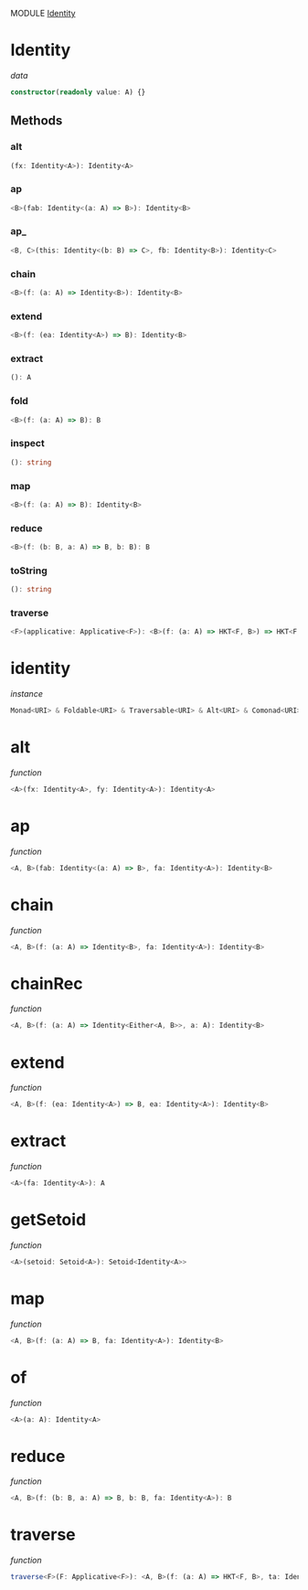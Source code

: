 MODULE [Identity](https://github.com/gcanti/fp-ts/blob/master/src/Identity.ts)
# Identity
*data*
```ts
constructor(readonly value: A) {}
```
## Methods

### alt
```ts
(fx: Identity<A>): Identity<A> 
```
### ap
```ts
<B>(fab: Identity<(a: A) => B>): Identity<B> 
```
### ap_
```ts
<B, C>(this: Identity<(b: B) => C>, fb: Identity<B>): Identity<C> 
```
### chain
```ts
<B>(f: (a: A) => Identity<B>): Identity<B> 
```
### extend
```ts
<B>(f: (ea: Identity<A>) => B): Identity<B> 
```
### extract
```ts
(): A 
```
### fold
```ts
<B>(f: (a: A) => B): B 
```
### inspect
```ts
(): string 
```
### map
```ts
<B>(f: (a: A) => B): Identity<B> 
```
### reduce
```ts
<B>(f: (b: B, a: A) => B, b: B): B 
```
### toString
```ts
(): string 
```
### traverse
```ts
<F>(applicative: Applicative<F>): <B>(f: (a: A) => HKT<F, B>) => HKT<F, Identity<B>> 
```
# identity
*instance*
```ts
Monad<URI> & Foldable<URI> & Traversable<URI> & Alt<URI> & Comonad<URI> & ChainRec<URI>
```
# alt
*function*
```ts
<A>(fx: Identity<A>, fy: Identity<A>): Identity<A>
```

# ap
*function*
```ts
<A, B>(fab: Identity<(a: A) => B>, fa: Identity<A>): Identity<B>
```

# chain
*function*
```ts
<A, B>(f: (a: A) => Identity<B>, fa: Identity<A>): Identity<B>
```

# chainRec
*function*
```ts
<A, B>(f: (a: A) => Identity<Either<A, B>>, a: A): Identity<B>
```

# extend
*function*
```ts
<A, B>(f: (ea: Identity<A>) => B, ea: Identity<A>): Identity<B>
```

# extract
*function*
```ts
<A>(fa: Identity<A>): A
```

# getSetoid
*function*
```ts
<A>(setoid: Setoid<A>): Setoid<Identity<A>>
```

# map
*function*
```ts
<A, B>(f: (a: A) => B, fa: Identity<A>): Identity<B>
```

# of
*function*
```ts
<A>(a: A): Identity<A>
```

# reduce
*function*
```ts
<A, B>(f: (b: B, a: A) => B, b: B, fa: Identity<A>): B
```

# traverse
*function*
```ts
traverse<F>(F: Applicative<F>): <A, B>(f: (a: A) => HKT<F, B>, ta: Identity<A>) => HKT<F, Identity<B>> 
```